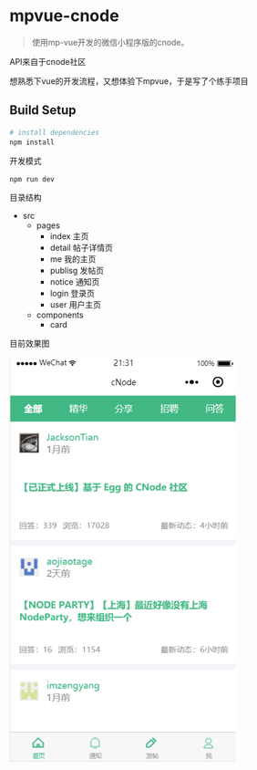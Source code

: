 # mpvue-cnode

> 使用mp-vue开发的微信小程序版的cnode。

API来自于cnode社区

想熟悉下vue的开发流程，又想体验下mpvue，于是写了个练手项目

## Build Setup

``` bash
# install dependencies
npm install
```
开发模式
```
npm run dev
```


目录结构
- src
  - pages
    - index 主页
    - detail 帖子详情页
    - me 我的主页
    - publisg 发帖页
    - notice 通知页
    - login 登录页
    - user 用户主页
  - components
    - card

目前效果图


![demo1](img/home.png)
